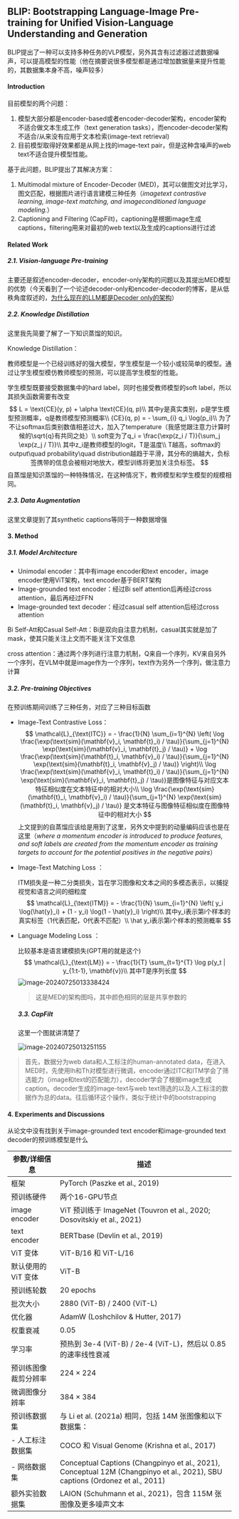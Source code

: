 

## BLIP: Bootstrapping Language-Image Pre-training for Unified Vision-Language Understanding and Generation

BLIP提出了一种可以支持多种任务的VLP模型，另外其含有过滤器过滤数据噪声，可以提高模型的性能（他在摘要说很多模型都是通过增加数据量来提升性能的，其数据集本身不高，噪声较多）

#### Introduction

目前模型的两个问题：

1. 模型大部分都是encoder-based或者encoder-decoder架构，encoder架构不适合做文本生成工作（text generation tasks），而encoder-decoder架构不适合/从来没有应用于文本检索(image-text retrieval)
2. 目前模型取得好效果都是从网上找的image-text pair，但是这种含噪声的web text不适合提升模型性能。

基于此问题，BLIP提出了其解决方案：

1. Multimodal mixture of Encoder-Decoder (MED)，其可以做图文对比学习，图文匹配，根据图片进行语言建模三种任务（*imagetext contrastive learning, image-text matching, and imageconditioned language modeling.*）
2. Captioning and Filtering (CapFilt)，captioning是根据image生成captions，filtering用来对最初的web text以及生成的captions进行过滤

#### Related Work

##### 2.1. Vision-language Pre-training

主要还是叙述encoder-decoder，encoder-only架构的问题以及其提出MED模型的优势（今天看到了一个论述decoder-only和encoder-decoder的博客，是从低秩角度叙述的，[为什么现在的LLM都是Decoder only的架构](https://www.zhihu.com/question/588325646/answer/2940298964)）

##### 2.2. Knowledge Distillation

这里我先简要了解了一下知识蒸馏的知识。

Knowledge Distillation：

教师模型是一个已经训练好的强大模型，学生模型是一个较小或较简单的模型。通过让学生模型模仿教师模型的预测，可以提高学生模型的性能。

学生模型既要接受数据集中的hard label，同时也接受教师模型的soft label，所以其损失函数需要有改变
$$
L = \text{CE}(y, p) + \alpha \text{CE}(q, p)\\
其中y是真实类别，p是学生模型预测概率，q是教师模型预测概率\\
{CE}(q, p) = - \sum_{i} q_i \log(p_i)\\
为了不让softmax后类别数值相差过大，加入了temperature（我感觉跟注意力计算时候的\sqrt{q}有共同之处）\\
soft变为了q_i = \frac{\exp(z_i / T)}{\sum_j \exp(z_j / T)}\\
其中z_i是教师模型的logit，T是温度\\
T越高，softmax的output\quad probability\quad distribution越趋于平滑，其分布的熵越大，负标签携带的信息会被相对地放大，模型训练将更加关注负标签。
$$
自蒸馏是知识蒸馏的一种特殊情况，在这种情况下，教师模型和学生模型的规模相同。

##### 2.3. Data Augmentation

这里文章提到了其synthetic captions等同于一种数据增强

#### 3. Method

##### 3.1. Model Architecture

- Unimodal encoder：其中有image encoder和text encoder，image encoder使用ViT架构，text encoder基于BERT架构
- Image-grounded text encoder：经过Bi self attention后再经过cross attention，最后再经过FFN
- Image-grounded text decoder：经过casual self attention后经过cross attention

Bi Self-Att和Casual Self-Att：Bi是双向自注意力机制，casual其实就是加了mask，使其只能关注上文而不能关注下文信息

cross attention：通过两个序列进行注意力机制，Q来自一个序列，KV来自另外一个序列，在VLM中就是image作为一个序列，text作为另外一个序列，做注意力计算

##### 3.2. Pre-training Objectives

在预训练期间训练了三种任务，对应了三种目标函数

- Image-Text Contrastive Loss：
  $$
  \mathcal{L}_{\text{ITC}} = - \frac{1}{N} \sum_{i=1}^{N} \left( \log \frac{\exp(\text{sim}(\mathbf{v}_i, \mathbf{t}_i) / \tau)}{\sum_{j=1}^{N} \exp(\text{sim}(\mathbf{v}_i, \mathbf{t}_j) / \tau)} + \log \frac{\exp(\text{sim}(\mathbf{t}_i, \mathbf{v}_i) / \tau)}{\sum_{j=1}^{N} \exp(\text{sim}(\mathbf{t}_i, \mathbf{v}_j) / \tau)} \right)\\
   \log \frac{\exp(\text{sim}(\mathbf{v}_i, \mathbf{t}_i) / \tau)}{\sum_{j=1}^{N} \exp(\text{sim}(\mathbf{v}_i, \mathbf{t}_j) / \tau)}是图像特征与对应文本特征相似度在文本特征中的相对大小\\
   \log \frac{\exp(\text{sim}(\mathbf{t}_i, \mathbf{v}_i) / \tau)}{\sum_{j=1}^{N} \exp(\text{sim}(\mathbf{t}_i, \mathbf{v}_j) / \tau)} 是文本特征与图像特征相似度在图像特征中的相对大小
  $$
  上文提到的自蒸馏应该给是用到了这里，另外文中提到的动量编码应该也是在这里（*where a momentum encoder is introduced to produce features, and soft labels are created from the momentum encoder as training targets to account for the potential positives in the negative pairs*）

- Image-Text Matching Loss ：

  ITM损失是一种二分类损失，旨在学习图像和文本之间的多模态表示，以捕捉视觉和语言之间的细粒度
  $$
  \mathcal{L}_{\text{ITM}} = - \frac{1}{N} \sum_{i=1}^{N} \left( y_i \log(\hat{y}_i) + (1 - y_i) \log(1 - \hat{y}_i) \right)\\
  其中y_i表示第i个样本的真实标签（1代表匹配，0代表不匹配）\\
  \hat y_i表示第i个样本的预测概率
  $$

- Language Modeling Loss ：

  比较基本是语言建模损失(GPT用的就是这个)
  $$
  \mathcal{L}_{\text{LM}} = - \frac{1}{T} \sum_{t=1}^{T} \log p(y_t | y_{1:t-1}, \mathbf{v})\\
  其中T是序列长度
  $$
  ![image-20240725013338424](https://le-petit-prince.oss-cn-beijing.aliyuncs.com/img/202407250133358.png)

  > 这是MED的架构图吗，其中颜色相同的层是共享参数的

  ##### 3.3. CapFilt

  这里一个图就讲清楚了

  ![image-20240725013251155](https://le-petit-prince.oss-cn-beijing.aliyuncs.com/img/202407250133575.png)

> 首先，数据分为web data和人工标注的human-annotated data，在进入MED时，先使用Ih和Th对模型进行微调，encoder通过ITC和ITM学会了筛选能力（image和text的匹配能力），decoder学会了根据image生成caption。decoder生成的image-text与web text筛选的以及人工标注的数据作为总的data。往后循环这个操作，类似于统计中的bootstrapping

#### 4. Experiments and Discussions

从论文中没有找到关于image-grounded text encoder和image-grounded text decoder的预训练模型是什么

| 参数/详细信息        | 描述                                                         |
| -------------------- | ------------------------------------------------------------ |
| 框架                 | PyTorch (Paszke et al., 2019)                                |
| 预训练硬件           | 两个16-GPU节点                                               |
| image encoder        | ViT 预训练于 ImageNet (Touvron et al., 2020; Dosovitskiy et al., 2021) |
| text encoder         | BERTbase (Devlin et al., 2019)                               |
| ViT 变体             | ViT-B/16 和 ViT-L/16                                         |
| 默认使用的 ViT 变体  | ViT-B                                                        |
| 预训练轮数           | 20 epochs                                                    |
| 批次大小             | 2880 (ViT-B) / 2400 (ViT-L)                                  |
| 优化器               | AdamW (Loshchilov & Hutter, 2017)                            |
| 权重衰减             | 0.05                                                         |
| 学习率               | 预热到 3e-4 (ViT-B) / 2e-4 (ViT-L)，然后以 0.85 的速率线性衰减 |
| 预训练图像裁剪分辨率 | 224 × 224                                                    |
| 微调图像分辨率       | 384 × 384                                                    |
| 预训练数据集         | 与 Li et al. (2021a) 相同，包括 14M 张图像和以下数据集：     |
| - 人工标注数据集     | COCO 和 Visual Genome (Krishna et al., 2017)                 |
| - 网络数据集         | Conceptual Captions (Changpinyo et al., 2021), Conceptual 12M (Changpinyo et al., 2021), SBU captions (Ordonez et al., 2011) |
| 额外实验数据集       | LAION (Schuhmann et al., 2021)，包含 115M 张图像及更多噪声文本 |